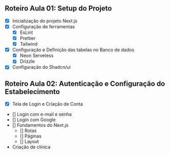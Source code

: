 ## Roteiro Aula 01: Setup do Projeto

- [x] Inicialização do projeto Next.js
- [x] Configuração de ferramentas
  - [x] EsLint
  - [x] Prettier
  - [x] Tailwind
- [x] Configuração e Definição das tabelas no Banco de dados
  - [x] Neon Serveless
  - [x] Drizzle
- [x] Configuração do Shadcn/ui

## Roteiro Aula 02: Autenticação e Configuração do Estabelecimento

- [x] Tela de Login e Criação de Conta
- [] Login com e-mail e senha
- [] Login com Google
- [] Fundamentos do Next.js
  - [] Rotas
  - [] Páginas
  - [] Layout
- Criação de clínica

